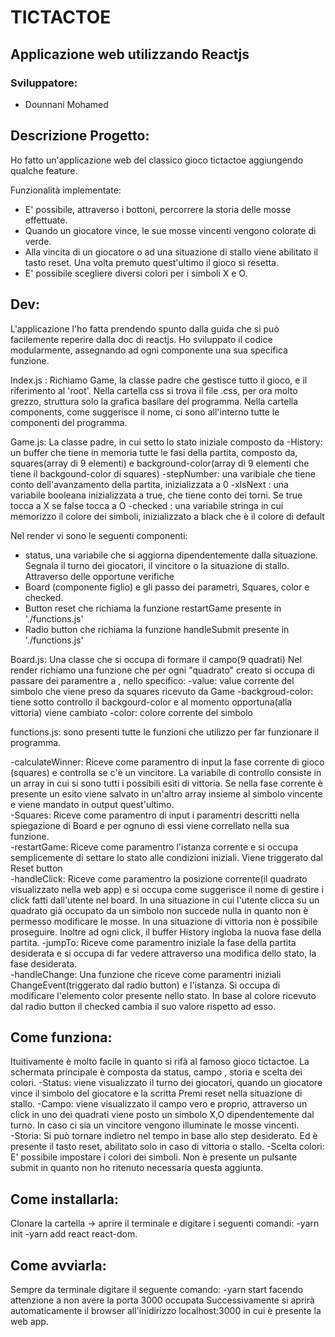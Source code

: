 # TICTACTOE 
  

## Applicazione web utilizzando Reactjs


### Sviluppatore:
- Dounnani Mohamed


## Descrizione Progetto:
Ho fatto un'applicazione web del classico gioco tictactoe aggiungendo qualche feature.

Funzionalità implementate:
 - E' possibile, attraverso i bottoni, percorrere la storia delle mosse effettuate.
 - Quando un giocatore vince, le sue mosse vincenti vengono colorate di verde.
 - Alla  vincita di un giocatore o ad una situazione di stallo viene abilitato il tasto reset. Una volta premuto quest'ultimo il gioco si resetta.
 - E' possibile scegliere diversi colori per i simboli X e O.


## Dev:
L'applicazione l'ho fatta prendendo spunto dalla guida che si può facilemente reperire dalla doc di reactjs.
Ho sviluppato il codice modularmente, assegnando ad ogni componente una sua specifica funzione.

Index.js : 
Richiamo Game, la classe padre che gestisce tutto il gioco, e il riferimento al 'root'.
Nella cartella css si trova il file .css, per ora molto grezzo, struttura solo la grafica basilare del programma.
Nella cartella components, come suggerisce il nome, ci sono all'interno tutte le componenti del programma.


Game.js: La classe padre, in cui setto lo stato iniziale composto da
-History: un buffer che tiene in memoria tutte le fasi della partita, composto da, squares(array di 9 elementi) e background-color(array di 9 elementi che tiene il backgound-color di 			 squares)
-stepNumber: una varibiale che tiene conto dell'avanzamento della partita, inizializzata a 0
-xIsNext : una variabile booleana inizializzata a true, che tiene conto dei torni. Se true tocca a X se false tocca a O
-checked : una variabile stringa in cui memorizzo il colore dei simboli, inizializzato a black che è il colore di default  
	
Nel render vi sono le seguenti componenti:
- status, una variabile che si aggiorna dipendentemente dalla situazione. Segnala il turno dei giocatori, il vincitore o la situazione di stallo. Attraverso delle opportune verifiche
- Board (componente figlio) e gli passo dei parametri, Squares, color e checked.
- Button reset che richiama la funzione restartGame presente in './functions.js'
- Radio button che richiama la funzione handleSubmit presente in './functions.js'


Board.js: Una classe che si occupa di formare il campo(9 quadrati)
Nel render richiamo una funzione che per ogni "quadrato" creato si occupa di passare dei paramentre a <Square />, nello specifico:
-value: value corrente del simbolo che viene preso da squares ricevuto da Game
-backgroud-color: tiene sotto controllo il backgourd-color e al momento opportuna(alla vittoria) viene cambiato
-color: colore corrente del simbolo


functions.js: sono presenti tutte le funzioni che utilizzo per far funzionare il programma.		
	    
-calculateWinner: Riceve come paramentro di input la fase corrente di gioco (squares) e controlla se c'è un vincitore. La variabile di controllo consiste in un array in cui si sono
tutti i possibili esiti di vittoria. Se nella fase corrente è presente un esito viene salvato in un'altro array insieme al simbolo vincente e viene mandato in output 
quest'ultimo.		 
-Squares: Riceve come paramentro di input i paramentri descritti nella spiegazione di Board e per ognuno di essi viene correllato nella sua funzione.			  
-restartGame: Riceve come paramentro l'istanza corrente e si occupa semplicemente di settare lo stato alle condizioni iniziali. Viene triggerato dal Reset button	
-handleClick: Riceve come paramentro la posizione corrente(il quadrato visualizzato nella web app) e si occupa come suggerisce il nome di gestire i click fatti dall'utente nel board. 
In una situazione in cui l'utente clicca su un quadrato già occupato da un simbolo non succede nulla in quanto non è permesso modificare le mosse.
In una situazione di vittoria non è possibile proseguire. Inoltre ad ogni click, il buffer History ingloba la nuova fase della partita.	
-jumpTo: Riceve come paramentro iniziale la fase della partita desiderata e si occupa di far vedere attraverso una modifica dello stato, la fase desiderata.	
-handleChange: Una funzione che riceve come paramentri iniziali ChangeEvent(triggerato dal radio button) e l'istanza. Si occupa di modificare l'elemento color presente nello stato.
In base al colore ricevuto dal radio button il checked cambia il suo valore rispetto ad esso.



## Come funziona:
Ituitivamente è molto facile in quanto si rifà al famoso gioco tictactoe. La schermata principale è composta da status, campo , storia e scelta dei colori.	
-Status: viene visualizzato il turno dei giocatori, quando un giocatore vince il simbolo del giocatore e la scritta Premi reset nella situazione di stallo.
-Campo: viene visualizzato il campo vero e proprio, attraverso un click in uno dei quadrati viene posto un simbolo X,O dipendentemente dal turno. In caso ci sia un vincitore vengono illuminate
le mosse vincenti.	
-Storia: Si può tornare indietro nel tempo in base allo step desiderato. Ed è presente il tasto reset, abilitato solo in caso di vittoria o stallo.	
-Scelta colori: E' possibile impostare i colori dei simboli. Non è presente un pulsante submit in quanto non ho ritenuto necessaria questa aggiunta. 



## Come installarla:
Clonare la cartella -> aprire il terminale e digitare i seguenti comandi:
-yarn init 
-yarn add react react-dom.



## Come avviarla:
Sempre da terminale digitare il seguente comando:
-yarn start facendo attenzione a non avere la porta 3000 occupata
Successivamente si aprirà automaticamente il browser all'inidirizzo localhost:3000 in cui è presente la web app. 
	
 


		
		   
 
 

  
